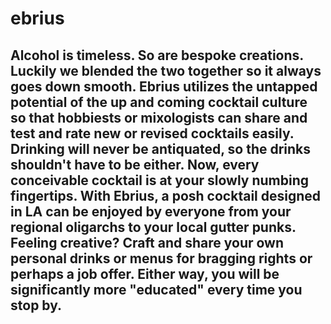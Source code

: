 # ebrius

## Alcohol is timeless. So are bespoke creations. Luckily we blended the two together so it always goes down smooth. Ebrius utilizes the untapped potential of the up and coming cocktail culture so that hobbiests or mixologists can share and test and rate new or revised cocktails easily. Drinking will never be antiquated, so the drinks shouldn't have to be either. Now, every conceivable cocktail is at your slowly numbing fingertips. With Ebrius, a posh cocktail designed in LA can be enjoyed by everyone from your regional oligarchs to your local gutter punks. Feeling creative? Craft and share your own personal drinks or menus for bragging rights or perhaps a job offer. Either way, you will be significantly more "educated" every time you stop by.
